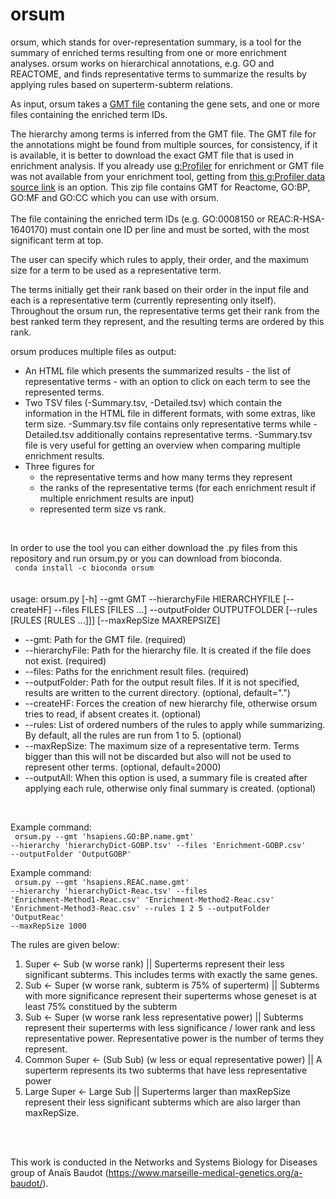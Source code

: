 # orsum
orsum, which stands for over-representation summary, is a tool for the summary of enriched terms resulting from one or more enrichment analyses. orsum works on hierarchical annotations, e.g. GO and REACTOME, and finds representative terms to summarize the results by applying rules based on superterm-subterm relations.<br>

As input, orsum takes a <a href=https://software.broadinstitute.org/cancer/software/gsea/wiki/index.php/Data_formats#GMT:_Gene_Matrix_Transposed_file_format_.28.2A.gmt.29>GMT file</a> contaning the gene sets, and one or more files containing the enriched term IDs.<br>

The hierarchy among terms is inferred from the GMT file. The GMT file for the annotations might be found from multiple sources, for consistency, if it is available, it is better to download the exact GMT file that is used in enrichment analysis. If you already use <a href=https://biit.cs.ut.ee/gprofiler/gost>g:Profiler</a> for enrichment or GMT file was not available from your enrichment tool, getting from <a href=https://biit.cs.ut.ee/gprofiler/static/gprofiler_hsapiens.name.zip>this g:Profiler data source link</a> is an option. This zip file contains GMT for Reactome, GO:BP, GO:MF and GO:CC which you can use with orsum.<br><br>
The file containing the enriched term IDs (e.g. GO:0008150 or REAC:R-HSA-1640170) must contain one ID per line and must be sorted, with the most significant term at top.<br>

The user can specify which rules to apply, their order, and the maximum size for a term to be used as a representative term.<br>

The terms initially get their rank based on their order in the input file and each is a representative term (currently representing only itself). 
Throughout the orsum run, the representative terms get their rank from the best ranked term they represent, and the resulting terms are ordered by this rank.<br>

orsum produces multiple files as output:<br>
<ul>
	<li> An HTML file which presents the summarized results - the list of representative terms - with an option to click on each term to see the represented terms.
	<li> Two TSV files (-Summary.tsv, -Detailed.tsv) which contain the information in the HTML file in different formats, with some extras, like term size. -Summary.tsv file contains only representative terms while -Detailed.tsv additionally contains representative terms. -Summary.tsv file is very useful for getting an overview when comparing multiple enrichment results.
	<li> Three figures for<br>
		<ul>
			<li> the representative terms and how many terms they represent
			<li> the ranks of the representative terms (for each enrichment result if multiple enrichment results are input)
			<li> represented term size vs rank. <br>
		</ul>
</ul>
<br>

In order to use the tool you can either download the .py files from this repository and run orsum.py or you can download from bioconda.<br>
<code>
conda install -c bioconda orsum
</code><br>
<br>
<br>
usage: orsum.py [-h] --gmt GMT --hierarchyFile HIERARCHYFILE [--createHF]
                --files FILES [FILES ...] --outputFolder OUTPUTFOLDER
                [--rules [RULES [RULES ...]]] [--maxRepSize MAXREPSIZE]
<br>
<ul>
<li>--gmt: Path for the GMT file. (required)
<li>--hierarchyFile: Path for the hierarchy file. It is created if the file does not exist. (required)
<li>--files: Paths for the enrichment result files. (required)
<li>--outputFolder: Path for the output result files. If it is not specified, results are written to the current directory. (optional, default=".")
<li>--createHF: Forces the creation of new hierarchy file, otherwise orsum tries to read, if absent creates it. (optional)
<li>--rules: List of ordered numbers of the rules to apply while summarizing. By default, all the rules are run from 1 to 5. (optional)
<li>--maxRepSize: The maximum size of a representative term. Terms bigger than this will not be discarded but also will not be used to represent other terms. (optional, default=2000)
<li>--outputAll: When this option is used, a summary file is created after applying each rule, otherwise only final summary is created. (optional)
</ul>
<br>

Example command:<br>
<code>
orsum.py --gmt 'hsapiens.GO:BP.name.gmt' --hierarchy 'hierarchyDict-GOBP.tsv' --files 'Enrichment-GOBP.csv' --outputFolder 'OutputGOBP'
</code><br>


Example command:<br>
<code>
orsum.py --gmt 'hsapiens.REAC.name.gmt' --hierarchy 'hierarchyDict-Reac.tsv' --files 'Enrichment-Method1-Reac.csv' 'Enrichment-Method2-Reac.csv' 'Enrichment-Method3-Reac.csv' --rules 1 2 5 --outputFolder 'OutputReac' --maxRepSize 1000
</code><br>

The rules are given below:
<ol>
	<li> Super &lt;- Sub (w worse rank) || Superterms represent their less significant subterms. This includes terms with exactly the same genes.
	<li> Sub &lt;- Super (w worse rank, subterm is 75% of superterm) || Subterms with more significance represent their superterms whose geneset is at least 75% constitued by the subterm
	<li> Sub &lt;- Super (w worse rank less representative power) || Subterms represent their superterms with less significance / lower rank and less representative power. Representative power is the number of terms they represent.
	<li> Common Super &lt;- (Sub Sub) (w less or equal representative power) || A superterm represents its two subterms that have less representative power
	<li> Large Super &lt;- Large Sub || Superterms larger than maxRepSize represent their less significant subterms which are also larger than maxRepSize.
</ol>
<br>
<br>

This work is conducted in the Networks and Systems Biology for Diseases group of Anaïs Baudot (https://www.marseille-medical-genetics.org/a-baudot/). 
